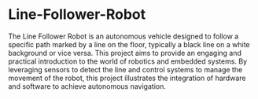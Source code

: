 # Line-Follower-Robot
The Line Follower Robot is an autonomous vehicle designed to follow a specific path marked by a line on the floor, typically a black line on a white background or vice versa. This project aims to provide an engaging and practical introduction to the world of robotics and embedded systems. By leveraging sensors to detect the line and control systems to manage the movement of the robot, this project illustrates the integration of hardware and software to achieve autonomous navigation. 
